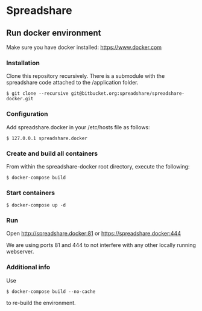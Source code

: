 # Spreadshare

## Run docker environment

Make sure you have docker installed: https://www.docker.com

### Installation

Clone this repository recursively. There is a submodule with the spreadshare code attached to the /application folder.
````
$ git clone --recursive git@bitbucket.org:spreadshare/spreadshare-docker.git
````

### Configuration

Add spreadshare.docker in your /etc/hosts file as follows:
````
$ 127.0.0.1 spreadshare.docker
````

### Create and build all containers
From within the spreadshare-docker root directory, execute the following:
````
$ docker-compose build
````

### Start containers
````
$ docker-compose up -d
````

### Run

Open http://spreadshare.docker:81 or https://spreadshare.docker:444

We are using ports 81 and 444 to not interfere with any other locally running webserver.


### Additional info

Use 
````
$ docker-compose build --no-cache
````

to re-build the environment.